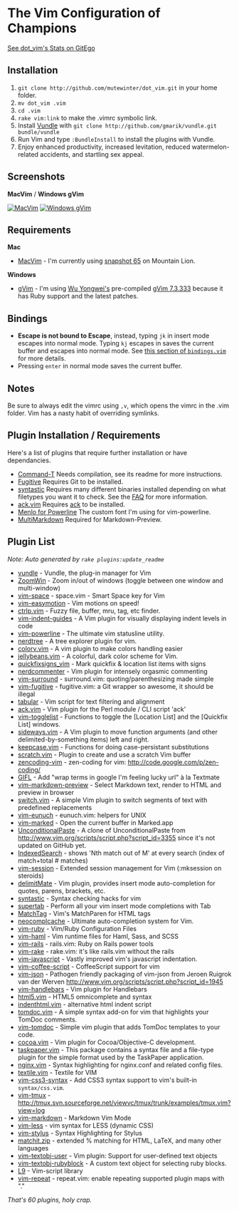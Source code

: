 # The Vim Configuration of Champions

[See dot_vim's Stats on GitEgo](http://gitego.com/mutewinter/dot_vim)

## Installation

1. `git clone http://github.com/mutewinter/dot_vim.git` in your home folder.
2. `mv dot_vim .vim`
3. `cd .vim`
4. `rake vim:link` to make the .vimrc symbolic link.
5. Install [Vundle](https://github.com/gmarik/vundle) with `git clone
   http://github.com/gmarik/vundle.git bundle/vundle`
6. Run Vim and type `:BundleInstall` to install the plugins with Vundle.
7. Enjoy enhanced productivity, increased levitation, reduced
   watermelon-related accidents, and startling sex appeal.

## Screenshots

**MacVim** / **Windows gVim**

[![MacVim](https://github.com/mutewinter/dot_vim/raw/master/screenshots/MacVim1_small.png)](https://github.com/mutewinter/dot_vim/raw/master/screenshots/MacVim1.png) [![Windows gVim](https://github.com/mutewinter/dot_vim/raw/master/screenshots/Windows1_small.png)](https://github.com/mutewinter/dot_vim/raw/master/screenshots/Windows1.png)

## Requirements

**Mac**

 * [MacVim](https://github.com/b4winckler/macvim) - I'm currently using
 [snapshot 65](https://github.com/b4winckler/macvim/downloads) on Mountain
 Lion.

**Windows**

 * [gVim](http://www.vim.org/download.php#pc) - I'm using [Wu
 Yongwei's](http://wyw.dcweb.cn) pre-compiled [gVim
 7.3.333](http://wyw.dcweb.cn/download.asp?path=vim&file=gvim73.zip) because it
 has Ruby support and the latest patches.

## Bindings

 * **Escape is not bound to Escape**, instead, typing `jk`  in insert
 mode escapes into normal mode. Typing `kj` escapes in saves the current buffer
 and escapes into normal mode. See
 [this section of `bindings.vim`][escape_bindings] for more details.
 * Pressing `enter` in normal mode saves the current buffer.

 [escape_bindings]: https://github.com/mutewinter/dot_vim/blob/master/bindings.vim#L125-137

## Notes

Be sure to always edit the vimrc using `,v`, which opens the vimrc in the .vim
folder. Vim has a nasty habit of overriding symlinks.

## Plugin Installation / Requirements

Here's a list of plugins that require further installation or have
dependancies.

 * [Command-T](https://github.com/wincent/Command-T) Needs compilation, see its
 readme for more instructions.
 * [Fugitive](https://github.com/tpope/vim-fugitive) Requires Git to be
 installed.
 * [syntastic](https://github.com/scrooloose/syntastic) Requires many different
 binaries installed depending on what filetypes you want it to check. See the
 [FAQ](https://github.com/scrooloose/syntastic#faq) for more information.
 * [ack.vim](https://github.com/mileszs/ack.vim) Requires
 [ack](http://betterthangrep.com/) to be installed.
 * [Menlo for Powerline](https://gist.github.com/1627888) The custom font I'm
 using for vim-powerline.
 * [MultiMarkdown](http://fletcherpenney.net/multimarkdown/download/) Required
 for Markdown-Preview.

## Plugin List

_Note: Auto generated by `rake plugins:update_readme`_


 * [vundle](https://github.com/gmarik/vundle) - Vundle, the plug-in manager for Vim
 * [ZoomWin](https://github.com/vim-scripts/ZoomWin) - Zoom in/out  of windows (toggle between one window and multi-window)
 * [vim-space](https://github.com/christoomey/vim-space) - space.vim - Smart Space key for Vim
 * [vim-easymotion](https://github.com/Lokaltog/vim-easymotion) - Vim motions on speed!
 * [ctrlp.vim](https://github.com/kien/ctrlp.vim) - Fuzzy file, buffer, mru, tag, etc finder.
 * [vim-indent-guides](https://github.com/mutewinter/vim-indent-guides) - A Vim plugin for visually displaying indent levels in code
 * [vim-powerline](https://github.com/Lokaltog/vim-powerline) - The ultimate vim statusline utility.
 * [nerdtree](https://github.com/scrooloose/nerdtree) - A tree explorer plugin for vim.
 * [colorv.vim](https://github.com/Rykka/colorv.vim) - A vim plugin to make  colors handling easier
 * [jellybeans.vim](https://github.com/nanotech/jellybeans.vim) - A colorful, dark color scheme for Vim.
 * [quickfixsigns_vim](https://github.com/tomtom/quickfixsigns_vim) - Mark quickfix & location list items with signs
 * [nerdcommenter](https://github.com/scrooloose/nerdcommenter) - Vim plugin for intensely orgasmic commenting
 * [vim-surround](https://github.com/tpope/vim-surround) - surround.vim: quoting/parenthesizing made simple
 * [vim-fugitive](https://github.com/tpope/vim-fugitive) - fugitive.vim: a Git wrapper so awesome, it should be illegal
 * [tabular](https://github.com/godlygeek/tabular) - Vim script for text filtering and alignment
 * [ack.vim](https://github.com/mileszs/ack.vim) - Vim plugin for the Perl module / CLI script 'ack'
 * [vim-togglelist](https://github.com/milkypostman/vim-togglelist) - Functions to toggle the [Location List] and the [Quickfix List] windows.
 * [sideways.vim](https://github.com/AndrewRadev/sideways.vim) - A Vim plugin to move function arguments (and other delimited-by-something items) left and right.
 * [keepcase.vim](https://github.com/vim-scripts/keepcase.vim) - Functions for doing case-persistant substitutions
 * [scratch.vim](https://github.com/vim-scripts/scratch.vim) - Plugin to create and use a scratch Vim buffer
 * [zencoding-vim](https://github.com/mattn/zencoding-vim) - zen-coding for vim: http://code.google.com/p/zen-coding/
 * [GIFL](https://github.com/mutewinter/GIFL) - Add "wrap terms in google I'm feeling lucky url" à la Textmate
 * [vim-markdown-preview](https://github.com/swaroopch/vim-markdown-preview) - Select Markdown text, render to HTML and preview in browser
 * [switch.vim](https://github.com/AndrewRadev/switch.vim) - A simple Vim plugin to switch segments of text with predefined replacements
 * [vim-eunuch](https://github.com/tpope/vim-eunuch) - eunuch.vim: helpers for UNIX
 * [vim-marked](https://github.com/itspriddle/vim-marked) - Open the current buffer in Marked.app
 * [UnconditionalPaste](https://github.com/mutewinter/UnconditionalPaste) - A clone of UnconditionalPaste from http://www.vim.org/scripts/script.php?script_id=3355 since it's not updated on GitHub yet.
 * [IndexedSearch](https://github.com/vim-scripts/IndexedSearch) - shows  'Nth match out of M'  at every search (index of match+total # matches)
 * [vim-session](https://github.com/xolox/vim-session) - Extended session management for Vim (:mksession on steroids)
 * [delimitMate](https://github.com/Raimondi/delimitMate) - Vim plugin, provides insert mode auto-completion for quotes, parens, brackets, etc.
 * [syntastic](https://github.com/scrooloose/syntastic) - Syntax checking hacks for vim
 * [supertab](https://github.com/ervandew/supertab) - Perform all your vim insert mode completions with Tab
 * [MatchTag](https://github.com/gregsexton/MatchTag) - Vim's MatchParen for HTML tags
 * [neocomplcache](https://github.com/Shougo/neocomplcache) - Ultimate auto-completion system for Vim.
 * [vim-ruby](https://github.com/vim-ruby/vim-ruby) - Vim/Ruby Configuration Files
 * [vim-haml](https://github.com/tpope/vim-haml) - Vim runtime files for Haml, Sass, and SCSS
 * [vim-rails](https://github.com/tpope/vim-rails) - rails.vim: Ruby on Rails power tools
 * [vim-rake](https://github.com/tpope/vim-rake) - rake.vim: it's like rails.vim without the rails
 * [vim-javascript](https://github.com/pangloss/vim-javascript) - Vastly improved vim's javascript indentation.
 * [vim-coffee-script](https://github.com/kchmck/vim-coffee-script) - CoffeeScript support for vim
 * [vim-json](https://github.com/leshill/vim-json) - Pathogen friendly packaging of vim-json from Jeroen Ruigrok van der Werven http://www.vim.org/scripts/script.php?script_id=1945
 * [vim-handlebars](https://github.com/nono/vim-handlebars) - Vim plugin for Handlebars
 * [html5.vim](https://github.com/othree/html5.vim) - HTML5 omnicomplete and syntax
 * [indenthtml.vim](https://github.com/vim-scripts/indenthtml.vim) - alternative html indent script
 * [tomdoc.vim](https://github.com/mutewinter/tomdoc.vim) - A simple syntax add-on for vim that highlights your TomDoc comments.
 * [vim-tomdoc](https://github.com/jc00ke/vim-tomdoc) - Simple vim plugin that adds TomDoc templates to your code.
 * [cocoa.vim](https://github.com/msanders/cocoa.vim) - Vim plugin for Cocoa/Objective-C development.
 * [taskpaper.vim](https://github.com/mutewinter/taskpaper.vim) - This package contains a syntax file and a file-type plugin for the simple format used by the TaskPaper application. 
 * [nginx.vim](https://github.com/mutewinter/nginx.vim) - Syntax highlighting for nginx.conf and related config files.
 * [textile.vim](https://github.com/timcharper/textile.vim) - Textile for VIM
 * [vim-css3-syntax](https://github.com/mutewinter/vim-css3-syntax) - Add CSS3 syntax support to vim's built-in `syntax/css.vim`.
 * [vim-tmux](https://github.com/acustodioo/vim-tmux) - http://tmux.svn.sourceforge.net/viewvc/tmux/trunk/examples/tmux.vim?view=log
 * [vim-markdown](https://github.com/mutewinter/vim-markdown) - Markdown Vim Mode
 * [vim-less](https://github.com/groenewege/vim-less) - vim syntax for LESS (dynamic CSS)
 * [vim-stylus](https://github.com/wavded/vim-stylus) - Syntax Highlighting for Stylus
 * [matchit.zip](https://github.com/vim-scripts/matchit.zip) - extended % matching for HTML, LaTeX, and many other languages
 * [vim-textobj-user](https://github.com/kana/vim-textobj-user) - Vim plugin: Support for user-defined text objects
 * [vim-textobj-rubyblock](https://github.com/nelstrom/vim-textobj-rubyblock) - A custom text object for selecting ruby blocks.
 * [L9](https://github.com/vim-scripts/L9) - Vim-script library
 * [vim-repeat](https://github.com/tpope/vim-repeat) - repeat.vim: enable repeating supported plugin maps with "."

_That's 60 plugins, holy crap._